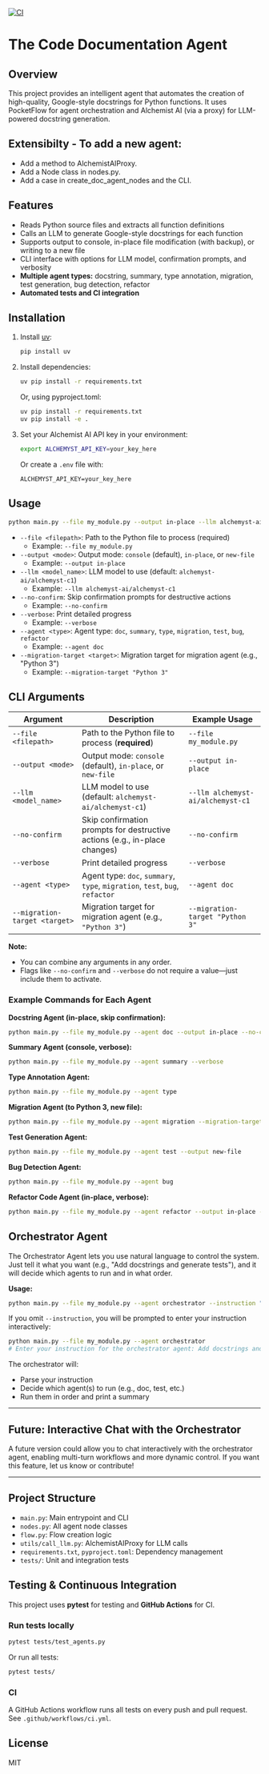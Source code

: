 [![CI](https://github.com/haroon0x/TheAgent/actions/workflows/ci.yml/badge.svg)](https://github.com/haroon0x/TheAgent/actions/workflows/ci.yml)

# The Code Documentation Agent

## Overview
This project provides an intelligent agent that automates the creation of high-quality, Google-style docstrings for Python functions. It uses PocketFlow for agent orchestration and Alchemist AI (via a proxy) for LLM-powered docstring generation.

## Extensibilty - To add a new agent:
- Add a method to AlchemistAIProxy.
- Add a Node class in nodes.py.
- Add a case in create_doc_agent_nodes and the CLI.

## Features

- Reads Python source files and extracts all function definitions
- Calls an LLM to generate Google-style docstrings for each function
- Supports output to console, in-place file modification (with backup), or writing to a new file
- CLI interface with options for LLM model, confirmation prompts, and verbosity
- **Multiple agent types:** docstring, summary, type annotation, migration, test generation, bug detection, refactor
- **Automated tests and CI integration**

## Installation

1. Install [uv](https://github.com/astral-sh/uv):
   ```sh
   pip install uv
   ```
2. Install dependencies:
   ```sh
   uv pip install -r requirements.txt
   ```
   Or, using pyproject.toml:
   ```sh
   uv pip install -r requirements.txt
   uv pip install -e .
   ```

3. Set your Alchemist AI API key in your environment:
   ```sh
   export ALCHEMYST_API_KEY=your_key_here
   ```
   Or create a `.env` file with:
   ```
   ALCHEMYST_API_KEY=your_key_here
   ```

## Usage

```sh
python main.py --file my_module.py --output in-place --llm alchemyst-ai/alchemyst-c1 --verbose
```

- `--file <filepath>`: Path to the Python file to process (required)
  - Example: `--file my_module.py`
- `--output <mode>`: Output mode: `console` (default), `in-place`, or `new-file`
  - Example: `--output in-place`
- `--llm <model_name>`: LLM model to use (default: `alchemyst-ai/alchemyst-c1`)
  - Example: `--llm alchemyst-ai/alchemyst-c1`
- `--no-confirm`: Skip confirmation prompts for destructive actions
  - Example: `--no-confirm`
- `--verbose`: Print detailed progress
  - Example: `--verbose`
- `--agent <type>`: Agent type: `doc`, `summary`, `type`, `migration`, `test`, `bug`, `refactor`
  - Example: `--agent doc`
- `--migration-target <target>`: Migration target for migration agent (e.g., "Python 3")
  - Example: `--migration-target "Python 3"`

## CLI Arguments

| Argument                        | Description                                                                 | Example Usage                                      |
|---------------------------------|-----------------------------------------------------------------------------|----------------------------------------------------|
| `--file <filepath>`             | Path to the Python file to process (**required**)                            | `--file my_module.py`                              |
| `--output <mode>`               | Output mode: `console` (default), `in-place`, or `new-file`                 | `--output in-place`                                |
| `--llm <model_name>`            | LLM model to use (default: `alchemyst-ai/alchemyst-c1`)                     | `--llm alchemyst-ai/alchemyst-c1`                  |
| `--no-confirm`                  | Skip confirmation prompts for destructive actions (e.g., in-place changes)   | `--no-confirm`                                     |
| `--verbose`                     | Print detailed progress                                                     | `--verbose`                                        |
| `--agent <type>`                | Agent type: `doc`, `summary`, `type`, `migration`, `test`, `bug`, `refactor`| `--agent doc`                                      |
| `--migration-target <target>`   | Migration target for migration agent (e.g., `"Python 3"`)                  | `--migration-target "Python 3"`                  |

**Note:**
- You can combine any arguments in any order.
- Flags like `--no-confirm` and `--verbose` do not require a value—just include them to activate.

### Example Commands for Each Agent

**Docstring Agent (in-place, skip confirmation):**
```sh
python main.py --file my_module.py --agent doc --output in-place --no-confirm
```

**Summary Agent (console, verbose):**
```sh
python main.py --file my_module.py --agent summary --verbose
```

**Type Annotation Agent:**
```sh
python main.py --file my_module.py --agent type
```

**Migration Agent (to Python 3, new file):**
```sh
python main.py --file my_module.py --agent migration --migration-target "Python 3" --output new-file
```

**Test Generation Agent:**
```sh
python main.py --file my_module.py --agent test --output new-file
```

**Bug Detection Agent:**
```sh
python main.py --file my_module.py --agent bug
```

**Refactor Code Agent (in-place, verbose):**
```sh
python main.py --file my_module.py --agent refactor --output in-place --verbose
```

## Orchestrator Agent

The Orchestrator Agent lets you use natural language to control the system. Just tell it what you want (e.g., "Add docstrings and generate tests"), and it will decide which agents to run and in what order.

**Usage:**
```sh
python main.py --file my_module.py --agent orchestrator --instruction "Add docstrings and generate tests"
```

If you omit `--instruction`, you will be prompted to enter your instruction interactively:
```sh
python main.py --file my_module.py --agent orchestrator
# Enter your instruction for the orchestrator agent: Add docstrings and generate tests
```

The orchestrator will:
- Parse your instruction
- Decide which agent(s) to run (e.g., doc, test, etc.)
- Run them in order and print a summary

---

## Future: Interactive Chat with the Orchestrator

A future version could allow you to chat interactively with the orchestrator agent, enabling multi-turn workflows and more dynamic control. If you want this feature, let us know or contribute!

---

## Project Structure
- `main.py`: Main entrypoint and CLI
- `nodes.py`: All agent node classes
- `flow.py`: Flow creation logic
- `utils/call_llm.py`: AlchemistAIProxy for LLM calls
- `requirements.txt`, `pyproject.toml`: Dependency management
- `tests/`: Unit and integration tests

## Testing & Continuous Integration

This project uses **pytest** for testing and **GitHub Actions** for CI.

### Run tests locally
```sh
pytest tests/test_agents.py
```
Or run all tests:
```sh
pytest tests/
```

### CI
A GitHub Actions workflow runs all tests on every push and pull request. See `.github/workflows/ci.yml`.

## License
MIT
